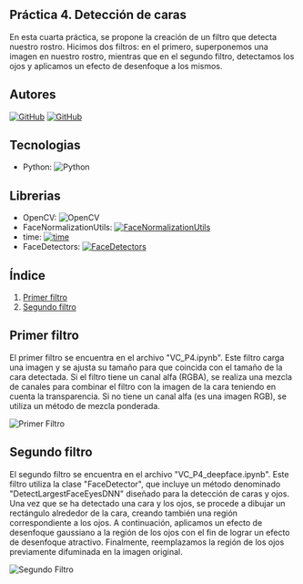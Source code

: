## Práctica 4. Detección de caras

En esta cuarta práctica, se propone la creación de un filtro que detecta nuestro rostro. Hicimos dos filtros: en el primero, superponemos una imagen en nuestro rostro, mientras que en el segundo filtro, detectamos los ojos y aplicamos un efecto de desenfoque a los mismos.

## Autores
[![GitHub](https://img.shields.io/badge/GitHub-Ana%20del%20Carmen%20Santana%20Ojeda-red?style=flat-square&logo=github)](https://github.com/AnaSantana016)
[![GitHub](https://img.shields.io/badge/GitHub-Pablo%20Santana-blue?style=flat-square&logo=github)](https://github.com/pablosanttanaa)

## Tecnologias
  -  Python: ![Python](https://img.shields.io/badge/Python-3.x-blue?style=flat-square&logo=python)

## Librerias 
  - OpenCV: ![OpenCV](https://img.shields.io/badge/OpenCV-Latest-brightgreen?style=flat-square&logo=opencv)
  - FaceNormalizationUtils: [![FaceNormalizationUtils](https://img.shields.io/badge/FaceNormalizationUtils-Latest-blue?style=flat-square)](https://github.com/tu_usuario/FaceNormalizationUtils)
  - time: [![time](https://img.shields.io/badge/time-Latest-blue?style=flat-square)](https://github.com/tu_usuario/time)
  - FaceDetectors: [![FaceDetectors](https://img.shields.io/badge/FaceDetectors-Latest-blue?style=flat-square)](https://github.com/tu_usuario/FaceDetectors)


## Índice

1. [Primer filtro](#primer-filtro)
2. [Segundo filtro](#segundo-filtro)

## Primer filtro

El primer filtro se encuentra en el archivo "VC_P4.ipynb". Este filtro carga una imagen y se ajusta su tamaño para que coincida con el tamaño de la cara detectada. Si el filtro tiene un canal alfa (RGBA), se realiza una mezcla de canales para combinar el filtro con la imagen de la cara teniendo en cuenta la transparencia. Si no tiene un canal alfa (es una imagen RGB), se utiliza un método de mezcla ponderada.

![Primer Filtro](primer-filtro.png)

## Segundo filtro

El segundo filtro se encuentra en el archivo "VC_P4_deepface.ipynb". Este filtro utiliza la clase "FaceDetector", que incluye un método denominado "DetectLargestFaceEyesDNN" diseñado para la detección de caras y ojos. Una vez que se ha detectado una cara y los ojos, se procede a dibujar un rectángulo alrededor de la cara, creando también una región correspondiente a los ojos. A continuación, aplicamos un efecto de desenfoque gaussiano a la región de los ojos con el fin de lograr un efecto de desenfoque atractivo. Finalmente, reemplazamos la región de los ojos previamente difuminada en la imagen original.

![Segundo Filtro](segundo-filtro.gif)

